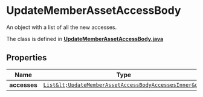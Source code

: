 

# UpdateMemberAssetAccessBody

An object with a list of all the new accesses.

The class is defined in **[UpdateMemberAssetAccessBody.java](../../src/main/java/org/openapitools/model/UpdateMemberAssetAccessBody.java)**

## Properties

Name | Type | Description | Notes
------------ | ------------- | ------------- | -------------
**accesses** | [`List&lt;UpdateMemberAssetAccessBodyAccessesInner&gt;`](UpdateMemberAssetAccessBodyAccessesInner.md) |  | 



